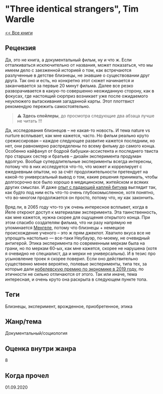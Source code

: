 # "Three identical strangers", Tim Wardle

[<< Все книги](../README.md)

## Рецензия

Да, это не книга, а документальный фильм, ну и что ж. Если отталкиваться исключительно от названия, может показаться, что мы имеем дело с заезженной историей о том, как встречаются разлученные в детстве близнецы, не знавшие о существовании друг друга. Так оно и есть, но конкретно этот сюжет начинается и заканчивается за первые 20 минут фильма. Далее все резко разворачивается в какую-то совершенно неожиданную сторону, как в фокусах, где настоящий сюрприз возникает уже после ожидаемого неуклюжего вытаскивания загаданной карты. Этот плоттвист рекомендую пережить самостоятельно.

>:warning: **Здесь спойлеры**, до просмотра следующие два абзаца лучше не читать !!!

Да, исследования близнецов – не какая-то новость. И тема nature vs nurture всплывает, как мне кажется, часто. Но фильм реально круто срежиссирован – каждое следующее развитие кажется последним, но нет, они равномерно распределены по всему фильму до самого конца. Особенно кайфанул от бодрой бабушки-ассистента и последнего твиста про старших сестер и братьев – дизайн эксперимента продуман вдолгую. Вообще супердлительные эксперименты всегда интересны, потому что в них исследуется что-то, что может и коррелирует с ежедневным опытом, но за счёт продолжительности претендует на какой-то универсальный вывод о том, какие решения принимать, чтобы долгосрочно все было хорошо в медицинском, житейском и всяких других смыслах. И даже [опыт с падающей каплей битума](https://ru.wikipedia.org/wiki/%D0%9E%D0%BF%D1%8B%D1%82_%D1%81_%D0%BA%D0%B0%D0%BF%D0%B0%D1%8E%D1%89%D0%B8%D0%BC_%D0%BF%D0%B5%D0%BA%D0%BE%D0%BC) выглядит так, как будто под ним есть что-то очень глубокомысленное, хотя понятно, что во-многом продолжается он просто, потому что, ну как закончить.

Вряд ли, в 2065 году что-то уж очень интересное всплывет, когда в Йеле откроют доступ к материалам эксперимента. Эта таинственность, как мне кажется, нужна скорее для ощущения открытого конца. При этом спасибо создателям фильма, что ни разу напрямую не упоминается [Менгеле](https://ru.wikipedia.org/wiki/%D0%9C%D0%B5%D0%BD%D0%B3%D0%B5%D0%BB%D0%B5,_%D0%99%D0%BE%D0%B7%D0%B5%D1%84), потому что близнецы + немецкое происхождение ученого – это ж прям джекпот. Хватило вкуса все не упрощать настолько — все-таки Неубауэр, по-моему, не очевидный антигерой. Этика эксперимента по современным меркам была на грани, но по меркам 60-ых, как мне кажется, скорее не нарушена (хотя я очевидно не специалист, да и мерки не универсальны). И в тезис про усыновление троек я скорее поверил. Если оно действительно существенно менее вероятно, полевые эксперименты, типа тех, за которые дали [нобелевскую премию по экономике в 2019 году](https://www.nobelprize.org/uploads/2019/10/popular-economicsciencesprize2019-2.pdf), по этичности не сильно отличаются от этого. Так или иначе, тема интересная, и очень круто она раскрыта в следующем пункте топа.


## Теги

Близнецы, эксперимент, врожденное, приобретенное, этика

## Жанр/тема

Документальный/социология

## Оценка внутри жанра

8

## Когда прочел

01.09.2020